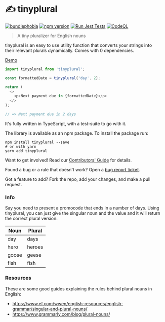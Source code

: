 # ✍ tinyplural

[![bundlephobia](https://img.shields.io/bundlephobia/minzip/tinyplural?style=flat-square)](https://bundlephobia.com/package/tinyplural) [![npm version](https://img.shields.io/npm/v/tinyplural?style=flat-square)](https://www.npmjs.com/package/tinyplural) [![Run Jest Tests](https://github.com/kwaimind/tinyplural/actions/workflows/main.yml/badge.svg)](https://github.com/kwaimind/tinyplural/actions/workflows/main.yml) [![CodeQL](https://github.com/kwaimind/tinyplural/actions/workflows/codeql-analysis.yml/badge.svg)](https://github.com/kwaimind/tinyplural/actions/workflows/codeql-analysis.yml)

> A tiny pluralizer for English nouns

tinyplural is an easy to use utility function that converts your strings into their relevant plurals dynamically. Comes with 0 dependencies.

[Demo](https://xkgd1.csb.app/)

```javascript
import tinyplural from 'tinyplural';

const formattedDate = tinyplural('day', 2);

return (
  <>
    <p>Next payment due in {formattedDate}</p>
  </>
);

// => Next payment due in 2 days
```

It's fully written in TypeScript, with a test-suite to go with it.

The library is available as an npm package. To install the package run:

```
npm install tinyplural --save
# or with yarn
yarn add tinyplural
```

Want to get involved! Read our [Contributors' Guide](./CONTRIBUTING.md) for details.

Found a bug or a rule that doesn't work? Open a [bug report ticket](https://github.com/kwaimind/tinyplural/issues/new/choose).

Got a feature to add? Fork the repo, add your changes, and make a pull request.

### Info

Say you need to present a promocode that ends in a number of days. Using tinyplural, you can just give the singular noun and the value and it will return the correct plural version.

| Noun  | Plural |
| ----- | ------ |
| day   | days   |
| hero  | heroes |
| goose | geese  |
| fish  | fish   |

### Resources

These are some good guides explaining the rules behind plural nouns in English:

- https://www.ef.com/wwen/english-resources/english-grammar/singular-and-plural-nouns/
- https://www.grammarly.com/blog/plural-nouns/
